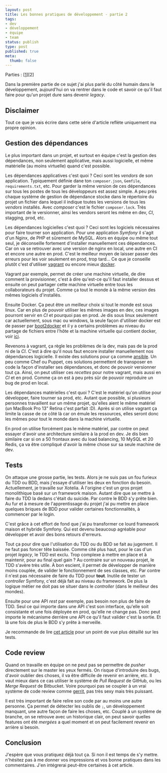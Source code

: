 ```yaml
---
layout: post
title: Les bonnes pratiques de développement - partie 2
tags:
- dev
- développement
- équipe
- team
status: publish
type: post
published: true
meta:
  thumb: false
---
```

Parties : [[1](/2015/03/20/bonnes-pratiques-de-developpement-partie-1/)][2]

Dans la première partie de ce sujet j'ai plus parlé du côté humain dans le développement, aujourd'hui on va rentrer dans le code et savoir ce qu'il faut faire pour qu'un projet dure sans devenir _legacy_.

## Disclaimer

Tout ce que je vais écrire dans cette série d'article reflète uniquement ma propre opinion.

## Gestion des dépendances

Le plus important dans un projet, et surtout en équipe c'est la gestion des dépendances, non seulement applicative, mais aussi logicielle, et même matérielle (au moins virtuelle) quand c'est possible.

Les dépendances applicatives c'est quoi ? Ceci sont les _vendors_ de son application. Typiquement définie dane ton `composer.json`, `Gemfile`, `requirements.txt`, etc. Pour garder la même version de ces dépendances sur tous les postes de tous les développeurs est assez simple. A peu près chaque système de gestion de dépendance stocke dans le répertoire du projet un fichier dans lequel il indique toutes les versions de tous les _vendors_ installés. Avec _composer_ c'est le fichier `composer.lock`. Très important de le versionner, ainsi les vendors seront les même en dev, _CI_, stagging, prod, etc.

Les dépendances logicielles c'est quoi ? Ceci sont les logiciels nécessaires pour faire tourner son application. Pour une application _Symfony_ il s'agit d'un Nginx, de PHP et sûrement de MySQL. Alors en équipe ou même tout seul, je déconseille fortement d'installer manuellement ces dépendances. Car on va se retrouver avec une version de nginx en local, une autre en CI et encore une autre en prod. C'est le meilleur moyen de laisser passer des erreurs pour les voir seulement en prod, trop tard... Ce que je conseille plutôt c'est d'utiliser [vagrant](https://www.vagrantup.com/) ou encore mieux [docker](https://www.docker.com/).

Vagrant par exemple, permet de créer une machine virtuelle, de dire comment la provisionner, c'est à dire qu'est-ce qu'il faut installer dessus et ensuite on peut partager cette machine virtuelle entre tous les collaborateurs du projet. Comme ça tout le monde à la même version des mêmes logiciels d'installés.

Ensuite Docker. Ça peut être un meilleur choix si tout le monde est sous linux. Car en plus de pouvoir utiliser les mêmes images en dev, ces images pourront servir en _CI_ et pourquoi pas en prod. Je dis sous linux seulement car actuellement, sous mac ou windows, la seule façon d'utiliser docker est de passer par [boot2docker](http://boot2docker.io/) et il y a certains problèmes au niveau du partage de fichiers entre l'hôte et la machine virtuelle qui contient docker, voir [ici](https://github.com/boot2docker/boot2docker/issues/581).

Revenons à vagrant, ça règle les problèmes de la dev, mais pas de la prod ni de la _CI_. C'est à dire qu'il nous faut encore installer manuellement nos dépendances logicielle. Il existe des solutions pour ça comme [ansible](http://www.ansible.com/home). Un peu comme Chef ou Puppet, ces solutions permettent de transposer en code la façon d'installer ses dépendances, et donc de pouvoir versionner tout ça. Ainsi, on peut utiliser ces _recettes_ pour notre vagrant, mais aussi en _CI_ et en prod. Comme ça on est à peu près sûr de pouvoir reproduire un bug de prod en local.

Les dépendances matérielles c'est quoi ? C'est le matériel qu'on utilise pour développer, faire tourner sa prod, etc. Autant que possible, si plusieurs personnes travaillent sur un même projet, qu'elles aient le même matériel (un MacBook Pro 13" Retina c'est parfait :D). Après si on utilise vagrant ça limite la casse de ce côté là car on émule les ressources, elles seront donc les mêmes pour tout le monde dans la machine virtuelle.

En prod on utilise forcément pas le même matériel, par contre on peut essayer d'avoir une architecture similaire à la prod en dev. Je dis bien similaire car si on a 50 frontaux avec du load balancing, 10 MySQL et 20 Redis, ça va être compliqué d'avoir la même chose sur sa seule machine de dev.

## Tests

On attaque une grosse partie, les tests. Alors je ne suis pas un fou furieux du TDD ou BDD, mais j'essaye d'utiliser les deux en fonction du besoin. Actuellement, je travaille sur Xotelia. À l'origine c'est un gros projet monolithique basé sur un framework maison. Autant dire que se mettre à faire du TDD la dedans c'était du suicide. Par contre le BDD s'y prête bien. Au fur et à mesure de l'apprentissage du projet j'ai pu mettre en place quelques briques de BDD pour valider certaines fonctionnalités, à commencer par le login.

C'est grâce à cet effort de fond que j'ai pu transformer ce lourd framework maison et hybride Symfony. Qui est devenu beaucoup agréable pour développer et avoir des bons retours d'erreurs.

Tout ça pour dire que l'utilisation du TDD ou du BDD se fait au jugement. Il ne faut pas foncer tête baissée. Comme cité plus haut, pour le cas d'un projet _legacy_, le TDD est exclu. Trop complexe à mettre en place et à maintenir, pour au final quel gain ? Au contraire sur un nouveau projet, le TDD s'avère très utile. À bon escient, il permet de développer de manière moins couplée, de valider le fonctionnement de ses classes, etc. Par contre il n'est pas nécessaire de faire du TDD pour **tout**. Inutile de tester un _controller_ Symfony, c'est déjà fait au niveau du framework. De plus la logique métier ne doit pas se situer dans le _controller_ (dans le meilleur des mondes).

Ensuite pour une API _rest_ par exemple, pas besoin non plus de faire de TDD. Seul ce qui importe dans une API c'est son interface, qu'elle soit consistante et une fois déployée en prod, qu'elle ne change pas. Donc peut importe le mécanisme derrière une API ce qu'il faut valider c'est la sortie. Et là une fois de plus le BDD s'y prête à merveille.

Je recommande de lire [cet article](http://everzet.com/post/107204911916/economy-of-tests) pour un point de vue plus détaillé sur les tests.

## Code review

Quand on travaille en équipe on ne peut pas se permettre de _pusher_ directement sur le master les yeux fermés. On risque d'introduire des bugs, d'avoir oublier des choses, il va être difficile de revenir en arrière, etc. Il vaut mieux dans ce cas utiliser le système de _Pull Request_ de GitHub, ou les _Merge Request_ de Bitbucket. Voire pourquoi pas se coupler à un vrai système de code review comme [gerrit](https://code.google.com/p/gerrit/), pas très sexy mais très puissant.

Il est très important de faire relire son code par au moins une autre personne. Ça permet de détecter les oublis de `;`, un développement manquant, une autre façon de faire les choses, etc. Couplé à un système de branche, on se retrouve avec un historique clair, on peut savoir quelles features ont été _mergées_ a quel moment et on peut facilement revenir en arrière si besoin.

## Conclusion

J'espère que vous pratiquez déjà tout ça. Si non il est temps de s'y mettre. n'hésitez pas à me donner vos impressions et vos bonne pratiques dans les commentaires. J'en intégrerai peut-être certaines à cet article.
